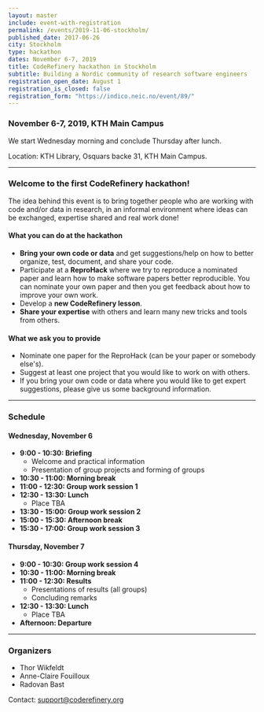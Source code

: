 ```yaml
---
layout: master
include: event-with-registration
permalink: /events/2019-11-06-stockholm/
published_date: 2017-06-26
city: Stockholm
type: hackathon
dates: November 6-7, 2019
title: CodeRefinery hackathon in Stockholm
subtitle: Building a Nordic community of research software engineers
registration_open_date: August 1
registration_is_closed: false
registration_form: "https://indico.neic.no/event/89/"
---
```


### November 6-7, 2019, KTH Main Campus

We start Wednesday morning and conclude Thursday after lunch.

Location: KTH Library, Osquars backe 31, KTH Main Campus.

---

### Welcome to the first CodeRefinery hackathon!

The idea behind this event is to bring together people who are working with
code and/or data in research, in an informal environment where ideas can be
exchanged, expertise shared and real work done!


#### What you can do at the hackathon

- **Bring your own code or data** and get suggestions/help on how to better organize, test,
  document, and share your code.
- Participate at a **ReproHack** where we try to reproduce a nominated paper and learn how to make
  software papers better reproducible. You can nominate your own paper and then you get feedback
  about how to improve your own work.
- Develop a **new CodeRefinery lesson**.
- **Share your expertise** with others and learn many new tricks and tools from others.


#### What we ask you to provide

- Nominate one paper for the ReproHack (can be your paper or somebody else's).
- Suggest at least one project that you would like to work on with others.
- If you bring your own code or data where you would like to get expert suggestions, please give
  us some background information.

---

### Schedule

#### Wednesday, November 6

- **9:00 - 10:30: Briefing**
  - Welcome and practical information
  - Presentation of group projects and forming of groups
- **10:30 - 11:00: Morning break**
- **11:00 - 12:30: Group work session 1**
- **12:30 - 13:30: Lunch**
  - Place TBA
- **13:30 - 15:00: Group work session 2**
- **15:00 - 15:30: Afternoon break**
- **15:30 - 17:00: Group work session 3**

#### Thursday, November 7

- **9:00 - 10:30: Group work session 4**
- **10:30 - 11:00: Morning break**
- **11:00 - 12:30: Results**
  - Presentations of results (all groups)
  - Concluding remarks
- **12:30 - 13:30: Lunch**
  - Place TBA
- **Afternoon: Departure**

---

### Organizers

- Thor Wikfeldt
- Anne-Claire Fouilloux
- Radovan Bast

Contact: support@coderefinery.org
